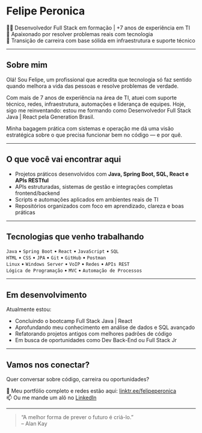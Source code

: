 # Felipe Peronica

👨‍💻 Desenvolvedor Full Stack em formação | +7 anos de experiência em TI  
🚀 Apaixonado por resolver problemas reais com tecnologia  
🔄 Transição de carreira com base sólida em infraestrutura e suporte técnico

---

## Sobre mim

Olá! Sou Felipe, um profissional que acredita que tecnologia só faz sentido quando melhora a vida das pessoas e resolve problemas de verdade.

Com mais de 7 anos de experiência na área de TI, atuei com suporte técnico, redes, infraestrutura, automações e liderança de equipes. Hoje, sigo me reinventando: estou me formando como Desenvolvedor Full Stack Java | React pela Generation Brasil.

Minha bagagem prática com sistemas e operação me dá uma visão estratégica sobre o que precisa funcionar bem no código — e por quê.

---

## O que você vai encontrar aqui

- Projetos práticos desenvolvidos com **Java, Spring Boot, SQL, React e APIs RESTful**
- APIs estruturadas, sistemas de gestão e integrações completas frontend/backend
- Scripts e automações aplicados em ambientes reais de TI
- Repositórios organizados com foco em aprendizado, clareza e boas práticas

---

## Tecnologias que venho trabalhando

`Java` • `Spring Boot` • `React` • `JavaScript` • `SQL`  
`HTML` • `CSS` • `JPA` • `Git` • `GitHub` • `Postman`  
`Linux` • `Windows Server` • `VoIP` • `Redes` • `APIs REST`  
`Lógica de Programação` • `MVC` • `Automação de Processos`

---

## Em desenvolvimento

Atualmente estou:

- Concluindo o bootcamp Full Stack Java | React  
- Aprofundando meu conhecimento em análise de dados e SQL avançado  
- Refatorando projetos antigos com melhores padrões de código  
- Em busca de oportunidades como Dev Back-End ou Full Stack Jr

---

## Vamos nos conectar?

Quer conversar sobre código, carreira ou oportunidades?

🔗 Meu portfólio completo e redes estão aqui: [linktr.ee/felipeperonica](https://linktr.ee/felipeperonica)  
📫 Ou me mande um alô no [LinkedIn](https://www.linkedin.com/in/felipe-peronica)

---

> “A melhor forma de prever o futuro é criá-lo.”  
> – Alan Kay
